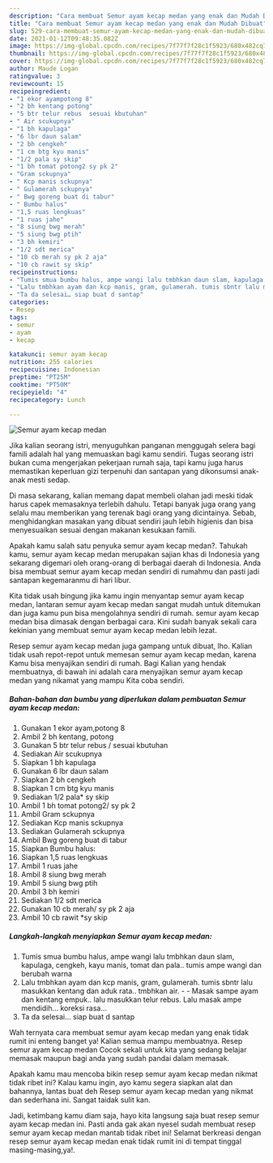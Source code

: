 ```yaml
---
description: "Cara membuat Semur ayam kecap medan yang enak dan Mudah Dibuat"
title: "Cara membuat Semur ayam kecap medan yang enak dan Mudah Dibuat"
slug: 529-cara-membuat-semur-ayam-kecap-medan-yang-enak-dan-mudah-dibuat
date: 2021-01-12T09:48:35.082Z
image: https://img-global.cpcdn.com/recipes/7f77f7f28c1f5923/680x482cq70/semur-ayam-kecap-medan-foto-resep-utama.jpg
thumbnail: https://img-global.cpcdn.com/recipes/7f77f7f28c1f5923/680x482cq70/semur-ayam-kecap-medan-foto-resep-utama.jpg
cover: https://img-global.cpcdn.com/recipes/7f77f7f28c1f5923/680x482cq70/semur-ayam-kecap-medan-foto-resep-utama.jpg
author: Maude Logan
ratingvalue: 3
reviewcount: 15
recipeingredient:
- "1 ekor ayampotong 8"
- "2 bh kentang potong"
- "5 btr telur rebus  sesuai kbutuhan"
- " Air scukupnya"
- "1 bh kapulaga"
- "6 lbr daun salam"
- "2 bh cengkeh"
- "1 cm btg kyu manis"
- "1/2 pala sy skip"
- "1 bh tomat potong2 sy pk 2"
- "Gram sckupnya"
- " Kcp manis sckupnya"
- " Gulamerah sckupnya"
- " Bwg goreng buat di tabur"
- " Bumbu halus"
- "1,5 ruas lengkuas"
- "1 ruas jahe"
- "8 siung bwg merah"
- "5 siung bwg ptih"
- "3 bh kemiri"
- "1/2 sdt merica"
- "10 cb merah sy pk 2 aja"
- "10 cb rawit sy skip"
recipeinstructions:
- "Tumis smua bumbu halus, ampe wangi lalu tmbhkan daun slam, kapulaga, cengkeh, kayu manis, tomat dan pala.. tumis ampe wangi dan berubah warna"
- "Lalu tmbhkan ayam dan kcp manis, gram, gulamerah. tumis sbntr lalu masukkan kentang dan aduk rata.. tmbhkan air.   Masak sampe ayam dan kentang empuk.. lalu masukkan telur rebus. Lalu masak ampe mendidih… koreksi rasa…"
- "Ta da selesai… siap buat d santap"
categories:
- Resep
tags:
- semur
- ayam
- kecap

katakunci: semur ayam kecap 
nutrition: 255 calories
recipecuisine: Indonesian
preptime: "PT25M"
cooktime: "PT50M"
recipeyield: "4"
recipecategory: Lunch

---
```



![Semur ayam kecap medan](https://img-global.cpcdn.com/recipes/7f77f7f28c1f5923/680x482cq70/semur-ayam-kecap-medan-foto-resep-utama.jpg)

Jika kalian seorang istri, menyuguhkan panganan menggugah selera bagi famili adalah hal yang memuaskan bagi kamu sendiri. Tugas seorang istri bukan cuma mengerjakan pekerjaan rumah saja, tapi kamu juga harus memastikan keperluan gizi terpenuhi dan santapan yang dikonsumsi anak-anak mesti sedap.

Di masa  sekarang, kalian memang dapat membeli olahan jadi meski tidak harus capek memasaknya terlebih dahulu. Tetapi banyak juga orang yang selalu mau memberikan yang terenak bagi orang yang dicintainya. Sebab, menghidangkan masakan yang dibuat sendiri jauh lebih higienis dan bisa menyesuaikan sesuai dengan makanan kesukaan famili. 



Apakah kamu salah satu penyuka semur ayam kecap medan?. Tahukah kamu, semur ayam kecap medan merupakan sajian khas di Indonesia yang sekarang digemari oleh orang-orang di berbagai daerah di Indonesia. Anda bisa membuat semur ayam kecap medan sendiri di rumahmu dan pasti jadi santapan kegemaranmu di hari libur.

Kita tidak usah bingung jika kamu ingin menyantap semur ayam kecap medan, lantaran semur ayam kecap medan sangat mudah untuk ditemukan dan juga kamu pun bisa mengolahnya sendiri di rumah. semur ayam kecap medan bisa dimasak dengan berbagai cara. Kini sudah banyak sekali cara kekinian yang membuat semur ayam kecap medan lebih lezat.

Resep semur ayam kecap medan juga gampang untuk dibuat, lho. Kalian tidak usah repot-repot untuk memesan semur ayam kecap medan, karena Kamu bisa menyajikan sendiri di rumah. Bagi Kalian yang hendak membuatnya, di bawah ini adalah cara menyajikan semur ayam kecap medan yang nikamat yang mampu Kita coba sendiri.

<!--inarticleads1-->

##### Bahan-bahan dan bumbu yang diperlukan dalam pembuatan Semur ayam kecap medan:

1. Gunakan 1 ekor ayam,potong 8
1. Ambil 2 bh kentang, potong
1. Gunakan 5 btr telur rebus / sesuai kbutuhan
1. Sediakan  Air scukupnya
1. Siapkan 1 bh kapulaga
1. Gunakan 6 lbr daun salam
1. Siapkan 2 bh cengkeh
1. Siapkan 1 cm btg kyu manis
1. Sediakan 1/2 pala* sy skip
1. Ambil 1 bh tomat potong2/ sy pk 2
1. Ambil Gram sckupnya
1. Sediakan  Kcp manis sckupnya
1. Sediakan  Gulamerah sckupnya
1. Ambil  Bwg goreng buat di tabur
1. Siapkan  Bumbu halus:
1. Siapkan 1,5 ruas lengkuas
1. Ambil 1 ruas jahe
1. Ambil 8 siung bwg merah
1. Ambil 5 siung bwg ptih
1. Ambil 3 bh kemiri
1. Sediakan 1/2 sdt merica
1. Gunakan 10 cb merah/ sy pk 2 aja
1. Ambil 10 cb rawit *sy skip




<!--inarticleads2-->

##### Langkah-langkah menyiapkan Semur ayam kecap medan:

1. Tumis smua bumbu halus, ampe wangi lalu tmbhkan daun slam, kapulaga, cengkeh, kayu manis, tomat dan pala.. tumis ampe wangi dan berubah warna
1. Lalu tmbhkan ayam dan kcp manis, gram, gulamerah. tumis sbntr lalu masukkan kentang dan aduk rata.. tmbhkan air.  -  - Masak sampe ayam dan kentang empuk.. lalu masukkan telur rebus. Lalu masak ampe mendidih… koreksi rasa…
1. Ta da selesai… siap buat d santap




Wah ternyata cara membuat semur ayam kecap medan yang enak tidak rumit ini enteng banget ya! Kalian semua mampu membuatnya. Resep semur ayam kecap medan Cocok sekali untuk kita yang sedang belajar memasak maupun bagi anda yang sudah pandai dalam memasak.

Apakah kamu mau mencoba bikin resep semur ayam kecap medan nikmat tidak ribet ini? Kalau kamu ingin, ayo kamu segera siapkan alat dan bahannya, lantas buat deh Resep semur ayam kecap medan yang nikmat dan sederhana ini. Sangat taidak sulit kan. 

Jadi, ketimbang kamu diam saja, hayo kita langsung saja buat resep semur ayam kecap medan ini. Pasti anda gak akan nyesel sudah membuat resep semur ayam kecap medan mantab tidak ribet ini! Selamat berkreasi dengan resep semur ayam kecap medan enak tidak rumit ini di tempat tinggal masing-masing,ya!.

